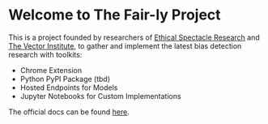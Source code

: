 # Welcome to The Fair-ly Project

This is a project founded by researchers of [Ethical Spectacle Research](https://ethicalspectacle.org) and [The Vector Institute](https://vectorinstitute.ai/), to gather and implement the latest bias detection research with toolkits:

- Chrome Extension
- Python PyPI Package (tbd)
- Hosted Endpoints for Models
- Jupyter Notebooks for Custom Implementations

The official docs can be found [here](https://ethical-spectacle-research.gitbook.io/the-fair-ly-project).
